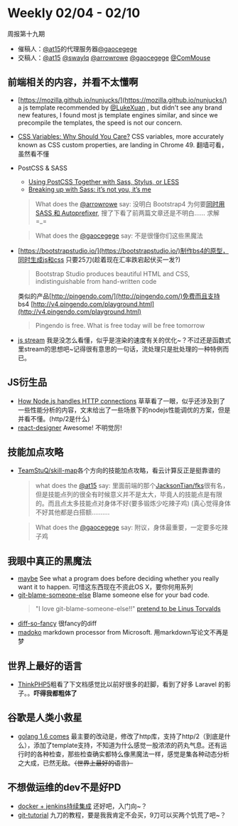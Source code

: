 # Weekly 02/04 - 02/10

周报第十九期

- 催稿人：[@at15](https://github.com/at15)的代理服务器[@gaocegege](https://github.com/gaocegege)
- 交稿人：[@at15](https://github.com/at15) [@swaylq](https://github.com/swaylq) [@arrowrowe](https://github.com/arrowrowe) [@gaocegege](https://github.com/gaocegege) [@ComMouse](https://github.com/ComMouse)

## 前端相关的内容，并看不太懂啊

- [https://mozilla.github.io/nunjucks/](https://mozilla.github.io/nunjucks/) a js template recommended by [@LukeXuan](https://github.com/LukeXuan) , but didn't see any brand new features, I found most js template engines similar, and since we precompile the templates, the speed is not our concern.
- [CSS Variables: Why Should You Care?](https://developers.google.com/web/updates/2016/02/css-variables-why-should-you-care) CSS variables, more accurately known as CSS custom properties, are landing in Chrome 49. 翻墙可看，虽然看不懂
- PostCSS & SASS
  - [Using PostCSS Together with Sass, Stylus, or LESS](http://webdesign.tutsplus.com/tutorials/using-postcss-together-with-sass-stylus-or-less--cms-24591)
  - [Breaking up with Sass: it’s not you, it’s me](https://benfrain.com/breaking-up-with-sass-postcss/)

  >What does the [@arrowrowe](https://github.com/arrowrowe) say: 没明白 Bootstrap4 为何要[同时用 SASS 和 Autoprefixer](http://v4-alpha.getbootstrap.com/getting-started/build-tools/), 搜了下看了前两篇文章还是不明白...... 求解 =_=  
 
  >What does the [@gaocegege](https://github.com/gaocegege) say: 不是很懂你们这些黑魔法
- [https://bootstrapstudio.io/](https://bootstrapstudio.io/)制作bs4的原型，同时生成js和css 只要25刀(趁着现在汇率跌宕起伏买一发?) 
  >Bootstrap Studio produces beautiful HTML and CSS, indistinguishable from hand-written code
  
  类似的产品[http://pingendo.com/](http://pingendo.com/)免费而且支持 bs4 [http://v4.pingendo.com/playground.html](http://v4.pingendo.com/playground.html)
  >Pingendo is free. What is free today will be free tomorrow
- [js stream](https://jakearchibald.com/2016/streams-ftw/) 我是没怎么看懂，似乎是渲染的速度有关的优化~？不过还是函数式里stream的思想吧~记得很有意思的一句话，流处理只是批处理的一种特例而已。

## JS衍生品

- [How Node.js handles HTTP connections](http://blog.yld.io/2016/02/08/squeeze-the-juice-out-of-node/) 草草看了一眼，似乎还涉及到了一些性能分析的内容，文末给出了一些场景下的nodejs性能调优的方案，但是并看不懂。(http/2是什么)
- [react-designer](http://fatiherikli.github.io/react-designer/) Awesome! 不明觉厉! 

## 技能加点攻略

- [TeamStuQ/skill-map](https://github.com/TeamStuQ/skill-map)各个方向的技能加点攻略，看云计算反正是挺靠谱的
  
  >what does the [@at15](https://github.com/at15) say: 里面前端的那个[JacksonTian/fks](https://github.com/JacksonTian/fks)很有名，但是技能点列的很全有时候意义并不是太大，毕竟人的技能点是有限的。而且点太多技能点对身体不好(要多锻炼少吃辣子鸡) (真心觉得身体不好其他都是白搭额..........
  
  >What does the [@gaocegege](https://github.com/gaocegege) say: 附议，身体最重要，一定要多吃辣子鸡

## 我眼中真正的黑魔法

- [maybe](https://github.com/p-e-w/maybe) See what a program does before deciding whether you really want it to happen. 可惜这东西现在不资此OS X，要你何用系列
- [git-blame-someone-else](https://github.com/jayphelps/git-blame-someone-else) Blame someone else for your bad code.
  >"I love git-blame-someone-else!!" [pretend to be Linus Torvalds](https://github.com/jayphelps/git-blame-someone-else/commit/e5cfe4bb2190a2ae406d5f0b8f49c32ac0f01cd7)
- [diff-so-fancy](https://github.com/stevemao/diff-so-fancy) 很fancy的diff
- [madoko](https://www.madoko.net/) markdown processor from Microsoft. 用markdown写论文不再是梦
  
## 世界上最好的语言

- [ThinkPHP5](https://github.com/top-think/think)粗看了下文档感觉比以前好很多的赶脚，看到了好多 Laravel 的影子。。**吓得我都粗体了**

## 谷歌是人类小救星

- [golang 1.6 comes](https://talks.golang.org/2016/state-of-go.slide#11) 最主要的改动是，修改了http库，支持了http/2（到底是什么），添加了template支持，不知道为什么感觉一股浓浓的药丸气息。还有运行时的各种检查，那些检查确实都特么像黑魔法一样，感觉是集各种动态分析之大成，已然无敌。<del>（世界上最好的语言）</del>

## 不想做运维的dev不是好PD

- [docker + jenkins持续集成](http://mp.weixin.qq.com/s?__biz=MzA4Nzg5Nzc5OA==&mid=402143684&idx=2&sn=9e93de8811e342cbd01f634a5e8976c3) 还好吧，入门向~？
- [git-tutorial](http://www.learnenough.com/git-tutorial) 九刀的教程，要是我我肯定不会买，9刀可以买两个饥荒了吧~？